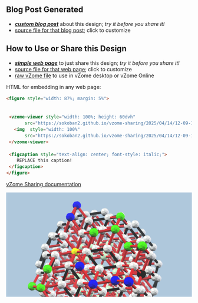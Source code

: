 
## Blog Post Generated

 - [***custom blog post***](<https://sokoban2.github.io/vzome-sharing/2025/04/14/triacontahedron-extended-2nd-layer-complete-12-09-19.html>) about this design; *try it before you share it!*
 - [source file for that blog post](<https://github.com/sokoban2/vzome-sharing/edit/main/_posts/2025-04-14-triacontahedron-extended-2nd-layer-complete-12-09-19.md>); click to customize
 


## How to Use or Share this Design

 - [***simple web page***](<https://sokoban2.github.io/vzome-sharing/2025/04/14/12-09-19-triacontahedron-extended-2nd-layer-complete/>) to just share this design; *try it before you share it!*
 - [source file for that web page](<https://github.com/sokoban2/vzome-sharing/edit/main/2025/04/14/12-09-19-triacontahedron-extended-2nd-layer-complete/index.md>); click to customize
 - [raw vZome file](<https://raw.githubusercontent.com/sokoban2/vzome-sharing/main/2025/04/14/12-09-19-triacontahedron-extended-2nd-layer-complete/triacontahedron-extended-2nd-layer-complete.vZome>) to use in vZome desktop or vZome Online
 
 HTML for embedding in any web page:
 ```html
<figure style="width: 87%; margin: 5%">
  
  
  <vzome-viewer style="width: 100%; height: 60dvh" 
        src="https://sokoban2.github.io/vzome-sharing/2025/04/14/12-09-19-triacontahedron-extended-2nd-layer-complete/triacontahedron-extended-2nd-layer-complete.vZome" >
    <img  style="width: 100%"
        src="https://sokoban2.github.io/vzome-sharing/2025/04/14/12-09-19-triacontahedron-extended-2nd-layer-complete/triacontahedron-extended-2nd-layer-complete.png" >
  </vzome-viewer>

  <figcaption style="text-align: center; font-style: italic;">
     REPLACE this caption!
  </figcaption>
</figure>

 ```

[vZome Sharing documentation](https://vzome.github.io/vzome/sharing.html#how-it-works)

![Image](<triacontahedron-extended-2nd-layer-complete.png>)

